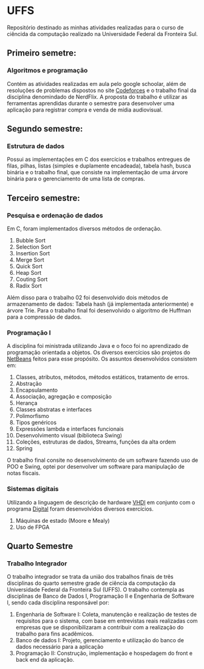 # UFFS
 Repositório destinado as minhas atividades realizadas para o curso de ciêncida da computação realizado na Universidade Federal da Fronteira Sul.

## Primeiro semetre:
 ### Algoritmos e programação
 Contém as atividades realizadas em aula pelo google schoolar, além de resoluções de problemas dispostos no site [Codeforces](https://codeforces.com/) e o trabalho final da disciplina denomindado de NerdFlix. A proposta do trabalho é utilizar as ferramentas aprendidas durante o semestre para desenvolver uma aplicação para registrar compra e venda de mídia audiovisual.

## Segundo semestre:
 ### Estrutura de dados
 Possui as implementações em C dos exercícios e trabalhos entregues de filas, pilhas, listas (simples e duplamente encadeada), tabela hash, busca binária e o trabalho final, que consiste na implementação de uma árvore binária para o gerenciamento de uma lista de compras.

## Terceiro semestre:
 ### Pesquisa e ordenação de dados
 Em C, foram implementados diversos métodos de ordenação.
 1. Bubble Sort
 2. Selection Sort
 3. Insertion Sort
 4. Merge Sort
 5. Quick Sort
 6. Heap Sort
 7. Couting Sort
 8. Radix Sort
 
 Além disso para o trabalho 02 foi desenvolvido dois métodos de armazenamento de dados: Tabela hash (já implementada anteriormente) e árvore Trie. Para o trabalho final foi desenvolvido o algoritmo de Huffman para a compressão de dados.

 ### Programação I
 A disciplina foi ministrada utilizando Java e o foco foi no aprendizado de programação orientada a objetos. Os diversos exercícios são projetos do [NetBeans](https://netbeans.apache.org/) feitos para esse propósito. Os assuntos desenvolvidos consistem em:
 1. Classes, atributos, métodos, métodos estáticos, tratamento de erros.
 2. Abstração
 3. Encapsulamento
 4. Associação, agregação e composição
 5. Herança
 6. Classes abstratas e interfaces
 7. Polimorfismo
 8. Tipos genéricos
 9. Expressões lambda e interfaces funcionais
 10. Desenvolvimento visual (biblioteca Swing)
 11. Coleções, estruturas de dados, Streams, funções da alta ordem
 12. Spring

 O trabalho final consite no desenvolvimento de um software fazendo uso de POO e Swing, optei por desenvolver um software para manipulação de notas fiscais.

 ### Sistemas digitais
 Utilizando a linguagem de descrição de hardware [VHDl](https://pt.wikipedia.org/wiki/VHDL) em conjunto com o programa [Digital](https://github.com/hneemann/Digital/tree/master) foram desenvolvidos diversos exercícios.
 1. Máquinas de estado (Moore e Mealy)
 2. Uso de FPGA
 
 ## Quarto Semestre
 ### Trabalho Integrador
 O trabalho integrador se trata da união dos trabalhos finais de três disciplinas do quarto semestre grade de ciência da computação da Universidade Federal da Fronteira Sul (UFFS). O trabalho contempla as disciplinas de Banco de Dados I, Programação II e Engenharia de Software I, sendo cada disciplina responsável por:
1. Engenharia de Software I:
Coleta, manutenção e realização de testes de requisitos para o sistema, com base em entrevistas reais realizadas com empresas que se disponibilizaram a contribuir com a realização do trabalho para fins acadêmicos.
2. Banco de dados I:
Projeto, gerenciamento e utilização do banco de dados necessário para a aplicação
3. Programação II:
Construção, implementação e hospedagem do front e back end da aplicação.

